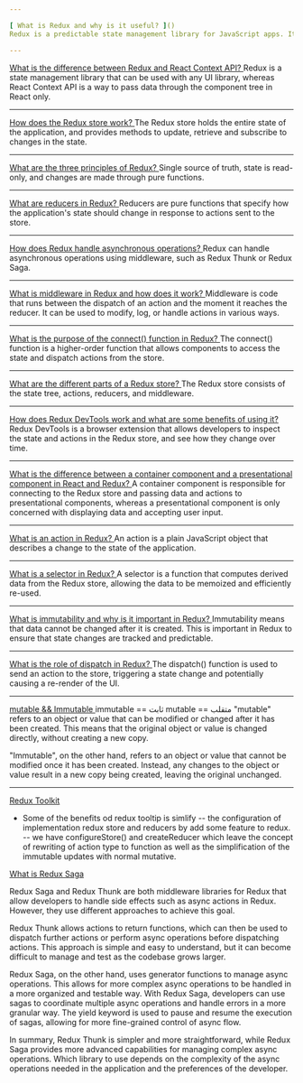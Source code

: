 ```yaml
---

[ What is Redux and why is it useful? ]()
Redux is a predictable state management library for JavaScript apps. It provides a way to manage application state in a consistent, predictable manner.

---
```


[ What is the difference between Redux and React Context API? ]()
Redux is a state management library that can be used with any UI library, whereas React Context API is a way to pass data through the component tree in React only.

---

[ How does the Redux store work? ]()
The Redux store holds the entire state of the application, and provides methods to update, retrieve and subscribe to changes in the state.

---

[ What are the three principles of Redux? ]()
Single source of truth, state is read-only, and changes are made through pure functions.

---

[ What are reducers in Redux? ]()
Reducers are pure functions that specify how the application's state should change in response to actions sent to the store.

---

[ How does Redux handle asynchronous operations? ]()
Redux can handle asynchronous operations using middleware, such as Redux Thunk or Redux Saga.

---

[ What is middleware in Redux and how does it work? ]()
Middleware is code that runs between the dispatch of an action and the moment it reaches the reducer. It can be used to modify, log, or handle actions in various ways.

---

[ What is the purpose of the connect() function in Redux? ]()
The connect() function is a higher-order function that allows components to access the state and dispatch actions from the store.

---

[ What are the different parts of a Redux store? ]()
The Redux store consists of the state tree, actions, reducers, and middleware.

---

[ How does Redux DevTools work and what are some benefits of using it? ]()
Redux DevTools is a browser extension that allows developers to inspect the state and actions in the Redux store, and see how they change over time.

---

[ What is the difference between a container component and a presentational component in React and Redux? ]()
A container component is responsible for connecting to the Redux store and passing data and actions to presentational components, whereas a presentational component is only concerned with displaying data and accepting user input.

---

[ What is an action in Redux? ]()
An action is a plain JavaScript object that describes a change to the state of the application.

---

[ What is a selector in Redux? ]()
A selector is a function that computes derived data from the Redux store, allowing the data to be memoized and efficiently re-used.

---

[ What is immutability and why is it important in Redux? ]()
Immutability means that data cannot be changed after it is created. This is important in Redux to ensure that state changes are tracked and predictable.

---

[ What is the role of dispatch in Redux? ]()
The dispatch() function is used to send an action to the store, triggering a state change and potentially causing a re-render of the UI.

---

[ mutable && Immutable ]()
immutable == ثابت
mutable == متقلب
"mutable" refers to an object or value that can be modified or changed after it has been created. This means that the original object or value is changed directly, without creating a new copy.

"Immutable", on the other hand, refers to an object or value that cannot be modified once it has been created. Instead, any changes to the object or value result in a new copy being created, leaving the original unchanged.

---

[Redux Toolkit]()

- Some of the benefits od redux tooltip is simlify
  -- the configuration of implementation redux store and reducers by add some feature to redux.
  -- we have configureStore() and createReducer which leave the concept of rewriting of action type to function as well as the simplification of the immutable updates with normal mutative.

[What is Redux Saga]()

Redux Saga and Redux Thunk are both middleware libraries for Redux that allow developers to handle side effects such as async actions in Redux. However, they use different approaches to achieve this goal.

Redux Thunk allows actions to return functions, which can then be used to dispatch further actions or perform async operations before dispatching actions. This approach is simple and easy to understand, but it can become difficult to manage and test as the codebase grows larger.

Redux Saga, on the other hand, uses generator functions to manage async operations. This allows for more complex async operations to be handled in a more organized and testable way. With Redux Saga, developers can use sagas to coordinate multiple async operations and handle errors in a more granular way. The yield keyword is used to pause and resume the execution of sagas, allowing for more fine-grained control of async flow.

In summary, Redux Thunk is simpler and more straightforward, while Redux Saga provides more advanced capabilities for managing complex async operations. Which library to use depends on the complexity of the async operations needed in the application and the preferences of the developer.
